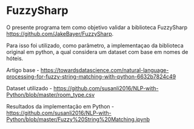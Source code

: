 # FuzzySharp
O presente programa tem como objetivo validar a biblioteca FuzzySharp https://github.com/JakeBayer/FuzzySharp.

Para isso foi utilizado, como parâmetro, a implementaçao da biblioteca original em python, a qual considera um dataset com base em nomes de hóteis.

Artigo base - https://towardsdatascience.com/natural-language-processing-for-fuzzy-string-matching-with-python-6632b7824c49

Dataset utilizado - https://github.com/susanli2016/NLP-with-Python/blob/master/room_type.csv

Resultados da implementação em Python - https://github.com/susanli2016/NLP-with-Python/blob/master/Fuzzy%20String%20Matching.ipynb

